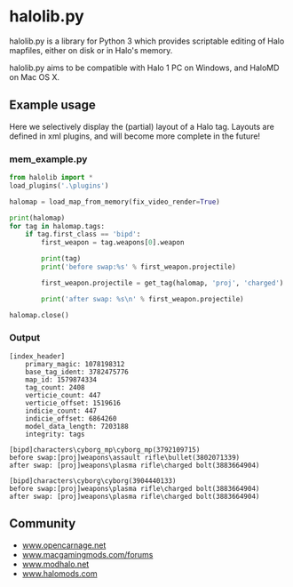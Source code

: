 # halolib.py

halolib.py is a library  for Python 3 which provides scriptable editing of Halo mapfiles, either on disk or in Halo's memory.

halolib.py aims to be compatible with Halo 1 PC on Windows, and HaloMD on Mac OS X.

## Example usage

Here we selectively display the (partial) layout of a Halo tag. Layouts are defined in xml plugins, and will become more complete in the future!

### mem_example.py
```python
from halolib import *
load_plugins('.\plugins')

halomap = load_map_from_memory(fix_video_render=True)

print(halomap)
for tag in halomap.tags:
    if tag.first_class == 'bipd':
        first_weapon = tag.weapons[0].weapon

        print(tag)
        print('before swap:%s' % first_weapon.projectile)

        first_weapon.projectile = get_tag(halomap, 'proj', 'charged')

        print('after swap: %s\n' % first_weapon.projectile)

halomap.close()
```

### Output
```
[index_header]
    primary_magic: 1078198312
    base_tag_ident: 3782475776
    map_id: 1579874334
    tag_count: 2408
    verticie_count: 447
    verticie_offset: 1519616
    indicie_count: 447
    indicie_offset: 6864260
    model_data_length: 7203188
    integrity: tags

[bipd]characters\cyborg_mp\cyborg_mp(3792109715)
before swap:[proj]weapons\assault rifle\bullet(3802071339)
after swap: [proj]weapons\plasma rifle\charged bolt(3883664904)

[bipd]characters\cyborg\cyborg(3904440133)
before swap:[proj]weapons\plasma rifle\charged bolt(3883664904)
after swap: [proj]weapons\plasma rifle\charged bolt(3883664904)
```

## Community

- www.opencarnage.net
- www.macgamingmods.com/forums
- www.modhalo.net
- www.halomods.com
